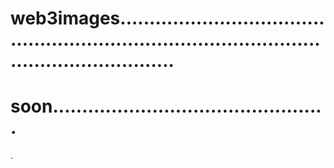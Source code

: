 # web3images....................................................................................................................
# soon...............................................
.
